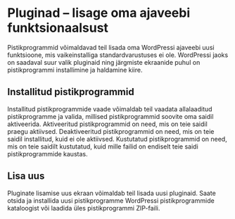 # Pluginad – lisage oma ajaveebi funktsionaalsust

Pistikprogrammid võimaldavad teil lisada oma WordPressi ajaveebi uusi funktsioone, mis vaikeinstalliga standardvarustuses ei ole. WordPressi jaoks on saadaval suur valik pluginaid ning järgmiste ekraanide puhul on pistikprogrammi installimine ja haldamine kiire.

## Installitud pistikprogrammid

Installitud pistikprogrammide vaade võimaldab teil vaadata allalaaditud pistikprogramme ja valida, millised pistikprogrammid soovite oma saidil aktiveerida. Aktiveeritud pistikprogrammid on need, mis on teie saidil praegu aktiivsed. Deaktiveeritud pistikprogrammid on need, mis on teie saidil installitud, kuid ei ole aktiivsed. Kustutatud pistikprogrammid on need, mis on teie saidilt kustutatud, kuid mille failid on endiselt teie saidi pistikprogrammide kaustas.

## Lisa uus

Pluginate lisamise uus ekraan võimaldab teil lisada uusi pluginaid. Saate otsida ja installida uusi pistikprogramme WordPressi pistikprogrammide kataloogist või laadida üles pistikprogrammi ZIP-faili.
